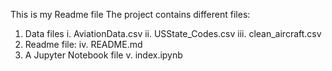 This is my Readme file
The project contains different files:
1. Data files
    i. AviationData.csv
    ii. USState_Codes.csv
    iii. clean_aircraft.csv
2. Readme file:
    iv. README.md
3. A Jupyter Notebook file
    v. index.ipynb
    
